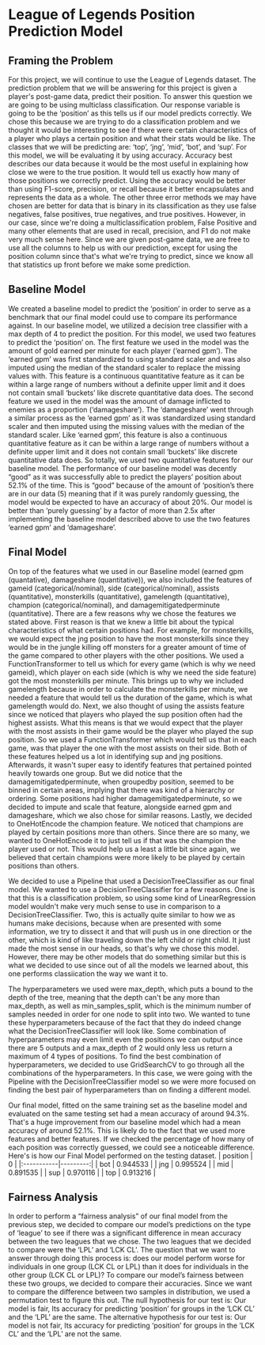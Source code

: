 # League of Legends Position Prediction Model
## Framing the Problem
For this project, we will continue to use the League of Legends dataset. The prediction problem that we will be answering for this project is given a player's post-game data, predict their position. To answer this question we are going to be using multiclass classification. Our response variable is going to be the ‘position’ as this tells us if our model predicts correctly. We chose this because we are trying to do a classification problem and we thought it would be interesting to see if there were certain characteristics of a player who plays a certain position and what their stats would be like. The classes that we will be predicting are: ‘top’, ‘jng’, ‘mid’, ‘bot’, and ‘sup’. For this model, we will be evaluating it by using accuracy. Accuracy best describes our data because it would be the most useful in explaining how close we were to the true position. It would tell us exactly how many of those positions we correctly predict. Using the accuracy would be better than using F1-score, precision, or recall because it better encapsulates and represents the data as a whole. The other three error methods we may have chosen are better for data that is binary in its classification as they use false negatives, false positives, true negatives, and true positives. However, in our case, since we're doing a multiclassification problem, False Positive and many other elements that are used in recall, precision, and F1 do not make very much sense here. Since we are given post-game data, we are free to use all the columns to help us with our prediction, except for using the position column since that's what we're trying to predict, since we know all that statistics up front before we make some prediction. 

## Baseline Model
We created a baseline model to predict the ‘position’ in order to serve as a benchmark that our final model could use to compare its performance against. In our baseline model, we utilized a decision tree classifier with a max depth of 4 to predict the position. For this model, we used two features to predict the ‘position’ on. 
The first feature we used in the model was the amount of gold earned per minute for each player (‘earned gpm’). The ‘earned gpm’ was first standardized to using standard scaler and was also imputed using the median of the standard scaler to replace the missing values with. This feature is a continuous quantitative feature as it can be within a large range of numbers without a definite upper limit and it does not contain small ‘buckets’ like discrete quantitative data does. The second feature we used in the model was the amount of damage inflicted to enemies as a proportion (‘damageshare’). The ‘damageshare’ went through a similar process as the ‘earned gpm’ as it was standardized using standard scaler and then imputed using the missing values with the median of the standard scaler. Like ‘earned gpm’, this feature is also a continuous quantitative feature as it can be within a large range of numbers without a definite upper limit and it does not contain small ‘buckets’ like discrete quantitative data does. So totally, we used two quantitative features for our baseline model. 
The performance of our baseline model was decently “good” as it was successfully able to predict the players’ position about 52.1% of the time. This is “good” because of the amount of ‘position’s there are in our data (5) meaning that if it was purely randomly guessing, the model would be expected to have an accuracy of about 20%. Our model is better than ‘purely guessing’ by a factor of more than 2.5x after implementing the baseline model described above to use the two features ‘earned gpm’ and ‘damageshare’.

## Final Model
On top of the features what we used in our Baseline model (earned gpm (quantative), damageshare (quantitative)), we also included the features of gameid (categorical/nominal), side (categorical/nominal), assists (quantitative), monsterkills (quantitative), gamelength (quantitative), champion (categorical/nominal), and damagemitigatedperminute (quantitative). There are a few reasons why we chose the features we stated above. First reason is that we knew a little bit about the typical characteristics of what certain positions had. For example, for monsterkills, we would expect the jng position to have the most monsterkills since they would be in the jungle killing off monsters for a greater amount of time of the game compared to other players with the other positions. We used a FunctionTransformer to tell us which for every game (which is why we need gameid), which player on each side (which is why we need the side feature) got the most monsterkills per minute. This brings up to why we included gamelength because in order to calculate the monsterkills per minute, we needed a feature that would tell us the duration of the game, which is what gamelength would do. Next, we also thought of using the assists feature since we noticed that players who played the sup position often had the highest assists. What this means is that we would expect that the player with the most assists in their game would be the player who played the sup position. So we used a FunctionTransformer which would tell us that in each game, was that player the one with the most assists on their side. Both of these features helped us a lot in identifying sup and jng positions. Afterwards, it wasn't super easy to identify features that pertained pointed heavily towards one group. But we did notice that the damagemitigatedperminute, when groupedby position, seemed to be binned in certain areas, implying that there was kind of a hierarchy or ordering. Some positions had higher damagemitigatedperminute, so we decided to impute and scale that feature, alongside earned gpm and damageshare, which we also chose for similar reasons. Lastly, we decided to OneHotEncode the champion feature. We noticed that champions are played by certain positions more than others. Since there are so many, we wanted to OneHotEncode it to just tell us if that was the champion the player used or not. This would help us a least a little bit since again, we believed that certain champions were more likely to be played by certain positions than others. 

We decided to use a Pipeline that used a DecisionTreeClassifier as our final model. We wanted to use a DecisionTreeClassifier for a few reasons. One is that this is a classification problem, so using some kind of LinearRegression model wouldn't make very much sense to use in comparison to a DecisionTreeClassifier. Two, this is actually quite similar to how we as humans make decisions, because when are presented with some information, we try to dissect it and that will push us in one direction or the other, which is kind of like traveling down the left child or right child. It just made the most sense in our heads, so that's why we chose this model. However, there may be other models that do something similar but this is what we decided to use since out of all the models we learned about, this one performs classiication the way we want it to. 

The hyperparameters we used were max_depth, which puts a bound to the depth of the tree, meaning that the depth can't be any more than max_depth, as well as min_samples_split, which is the minimum number of samples needed in order for one node to split into two. We wanted to tune these hyperparameters because of the fact that they do indeed change what the DecisionTreeClassifier will look like. Some combination of hyperparameters may even limit even the positions we can output since there are 5 outputs and a max_depth of 2 would only less us return a maximum of 4 types of positions. To find the best combination of hyperparameters, we decided to use GridSearchCV to go through all the combinations of the hyperparameters. In this case, we were going with the Pipeline with the DecisionTreeClassifier model so we were more focused on finding the best pair of hyperparameters than on finding a different model. 

Our final model, fitted on the same training set as the baseline model and evaluated on the same testing set had a mean accuracy of around 94.3%. That's a huge improvement from our baseline model which had a mean accuracy of around 52.1%. This is likely do to the fact that we used more features and better features. If we checked the percentage of how many of each position was correctly guessed, we could see a noticeable difference. Here's is how our Final Model performed on the testing dataset. 
| position   |        0 |
|:-----------|---------:|
| bot        | 0.944533 |
| jng        | 0.995524 |
| mid        | 0.891535 |
| sup        | 0.970116 |
| top        | 0.913216 |
## Fairness Analysis
In order to perform a “fairness analysis” of our final model from the previous step, we decided to compare our model’s predictions on the type of ‘league’ to see if there was a significant difference in mean accuracy between the two leagues that we chose. The two leagues that we decided to compare were the ‘LPL’ and ‘LCK CL’. The question that we want to answer through doing this process is: does our model perform worse for individuals in one group (LCK CL or LPL) than it does for individuals in the other group (LCK CL or LPL)? 
To compare our model’s fairness between these two groups, we decided to compare their accuracies. Since we want to compare the difference between two samples in distribution, we used a permutation test to figure this out. 
The null hypothesis for our test is: Our model is fair, Its accuracy for predicting ‘position’ for groups in the ‘LCK CL’ and the ‘LPL’ are the same.
The alternative hypothesis for our test is: Our model is not fair, Its accuracy for predicting ‘position’ for groups in the ‘LCK CL’ and the ‘LPL’ are not the same.


